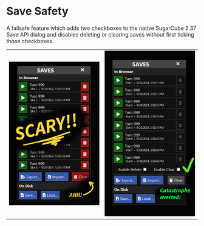 # Save Safety

A failsafe feature which adds two checkboxes to the native SugarCube 2.37 Save API dialog and disables deleting or clearing saves without first ticking those checkboxes.

<table>
    <tr>
        <td><img src="./before.png"></td>
        <td><img src="./after.png"></td>
    </tr>
</table>